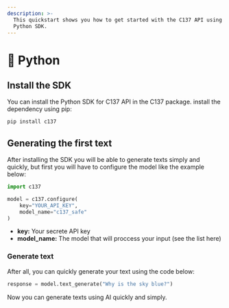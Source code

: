 ```yaml
---
description: >-
  This quickstart shows you how to get started with the C137 API using the
  Python SDK.
---
```


# 🐍 Python

## Install the SDK <a href="#install-sdk" id="install-sdk"></a>

You can install the Python SDK for C137 API in the C137 package. install the dependency using pip:

```python
pip install c137
```

## Generating the first text

After installing the SDK you will be able to generate texts simply and quickly, but first you will have to configure the model like the example below:

```python
import c137

model = c137.configure(
    key="YOUR_API_KEY",
    model_name="c137_safe"
)
```

* **key:** Your secrete API key
* **model\_name:** The model that will proccess your input (see the list here)

### Generate text

After all, you can quickly generate your text using the code below:

```python
response = model.text_generate("Why is the sky blue?")
```

Now you can generate texts using AI quickly and simply.
